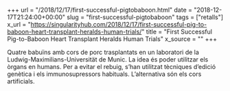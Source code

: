 +++
url = "/2018/12/17/first-successful-pigtobaboon.html"
date = "2018-12-17T21:24:00+00:00"
slug = "first-successful-pigtobaboon"
tags = ["retalls"]
x_url = "https://singularityhub.com/2018/12/17/first-successful-pig-to-baboon-heart-transplant-heralds-human-trials/"
title = "First Successful Pig-to-Baboon Heart Transplant Heralds Human Trials"
x_source = ""
+++


Quatre babuïns amb cors de porc trasplantats en un laboratori de la Ludwig-Maximilians-Universität de Munic. La idea és poder utilitzar els òrgans en humans. Per a evitar el rebuig, s’han utilitzat tècniques d’edició genètica i els immunosupressors habituals. L’alternativa són els cors artificials.
